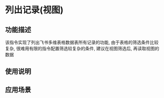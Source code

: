 # 列出记录(视图)
## 功能描述
该指令实现了列出飞书多维表格数据表所有记录的功能, 由于表格的筛选条件比较复杂, 很难用有限的指令配置筛选较复杂的条件, 建议在视图筛选后, 再读取视图的数据
## 使用说明
## 应用场景
